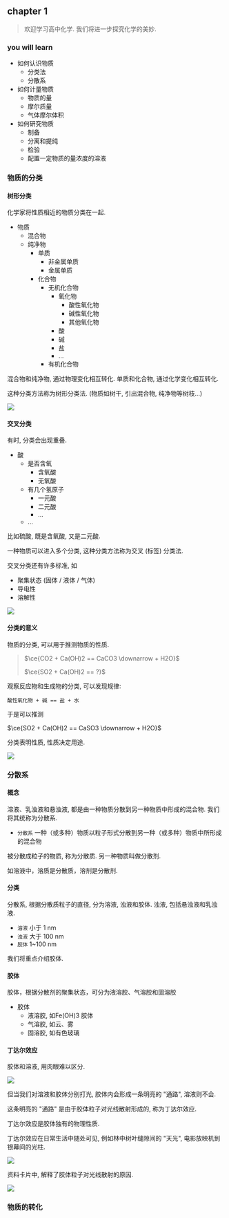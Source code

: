 ## chapter 1

> 欢迎学习高中化学. 我们将进一步探究化学的美妙.

### you will learn

- 如何认识物质
  - 分类法
  - 分散系
- 如何计量物质
  - 物质的量
  - 摩尔质量
  - 气体摩尔体积
- 如何研究物质
  - 制备
  - 分离和提纯
  - 检验
  - 配置一定物质的量浓度的溶液

### 物质的分类

#### 树形分类

化学家将性质相近的物质分类在一起.

- 物质
  - 混合物
  - 纯净物
    - 单质
      - 非金属单质
      - 金属单质
    - 化合物
      - 无机化合物
        - 氧化物
          - 酸性氧化物
          - 碱性氧化物
          - 其他氧化物
        - 酸
        - 碱
        - 盐
        - ...
      - 有机化合物

混合物和纯净物, 通过物理变化相互转化. 单质和化合物, 通过化学变化相互转化.

这种分类方法称为树形分类法. (物质如树干, 引出混合物, 纯净物等树枝...)

![](tree.png)

#### 交叉分类

有时, 分类会出现重叠.

- 酸
  - 是否含氧
    - 含氧酸
    - 无氧酸
  - 有几个氢原子
    - 一元酸
    - 二元酸
    - ...
  - ...

比如硫酸, 既是含氧酸, 又是二元酸.

一种物质可以进入多个分类, 这种分类方法称为交叉 (标签) 分类法.

交叉分类还有许多标准, 如

- 聚集状态 (固体 / 液体 / 气体)
- 导电性
- 溶解性

![](cross.png)

#### 分类的意义

物质的分类, 可以用于推测物质的性质.

> $\ce{CO2 + Ca(OH)2 == CaCO3 \downarrow + H2O}$
> 
> $\ce{SO2 + Ca(OH)2 == ?}$

观察反应物和生成物的分类, 可以发现规律:

```
酸性氧化物 + 碱 == 盐 + 水
```

于是可以推测

$\ce{SO2 + Ca(OH)2 == CaSO3 \downarrow + H2O}$

分类表明性质, 性质决定用途.

![](nacl.png)

### 分散系

#### 概念

溶液、乳浊液和悬浊液, 都是由一种物质分散到另一种物质中形成的混合物. 我们将其统称为分散系. 

- `分散系` 一种（或多种）物质以粒子形式分散到另一种（或多种）物质中所形成的混合物

被分散成粒子的物质, 称为分散质. 另一种物质叫做分散剂.

如溶液中，溶质是分散质，溶剂是分散剂.

#### 分类

分散系, 根据分散质粒子的直径, 分为溶液, 浊液和胶体. 浊液, 包括悬浊液和乳浊液.

- `溶液` 小于 1 nm
- `浊液` 大于 100 nm
- `胶体` 1~100 nm

我们将重点介绍胶体.

#### 胶体

胶体，根据分散剂的聚集状态，可分为液溶胶、气溶胶和固溶胶

- 胶体
  - 液溶胶, 如Fe(OH)3 胶体
  - 气溶胶, 如云、雾
  - 固溶胶, 如有色玻璃

#### 丁达尔效应

胶体和溶液, 用肉眼难以区分.

![](tyndall.png)

但当我们对溶液和胶体分别打光, 胶体内会形成一条明亮的 "通路", 溶液则不会. 

这条明亮的 "通路" 是由于胶体粒子对光线散射形成的, 称为丁达尔效应. 

丁达尔效应是胶体独有的物理性质.

丁达尔效应在日常生活中随处可见, 例如林中树叶缝隙间的 "天光", 电影放映机到银幕间的光柱.

![](forest.png)

资料卡片中, 解释了胶体粒子对光线散射的原因.

![](<tyndall info.png>)

### 物质的转化


